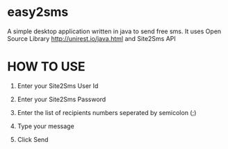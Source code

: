 easy2sms
========

A simple desktop application written in java to send free sms. It uses Open Source Library http://unirest.io/java.html  and Site2Sms API


HOW TO USE
==========

1. Enter your Site2Sms User Id

2. Enter your Site2Sms Password

3. Enter the list of recipients numbers seperated by semicolon (;)

4. Type your message 

5. Click Send
